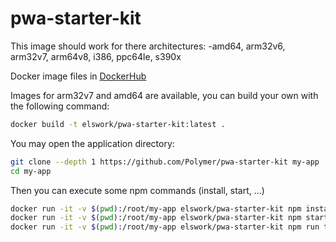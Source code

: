 # pwa-starter-kit

This image should work for there architectures:
 -amd64, arm32v6, arm32v7, arm64v8, i386, ppc64le, s390x

Docker image files in [DockerHub](https://hub.docker.com/r/elswork/polymer3/)

Images for arm32v7 and amd64 are available, you can build your own with the following command:

```sh
docker build -t elswork/pwa-starter-kit:latest .
```

You may open the application directory:

```sh
git clone --depth 1 https://github.com/Polymer/pwa-starter-kit my-app
cd my-app
```

Then you can execute some npm commands (install, start, ...)

```sh
docker run -it -v $(pwd):/root/my-app elswork/pwa-starter-kit npm install
docker run -it -v $(pwd):/root/my-app elswork/pwa-starter-kit npm start -- --hostname 0.0.0.0 --port 8081
docker run -it -v $(pwd):/root/my-app elswork/pwa-starter-kit npm run test
```
